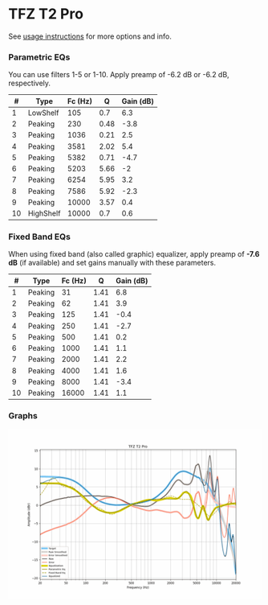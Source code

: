 # TFZ T2 Pro
See [usage instructions](https://github.com/jaakkopasanen/AutoEq#usage) for more options and info.

### Parametric EQs
You can use filters 1-5 or 1-10. Apply preamp of -6.2 dB or -6.2 dB, respectively.

|   # | Type      |   Fc (Hz) |    Q |   Gain (dB) |
|-----|-----------|-----------|------|-------------|
|   1 | LowShelf  |       105 | 0.7  |         6.3 |
|   2 | Peaking   |       230 | 0.48 |        -3.8 |
|   3 | Peaking   |      1036 | 0.21 |         2.5 |
|   4 | Peaking   |      3581 | 2.02 |         5.4 |
|   5 | Peaking   |      5382 | 0.71 |        -4.7 |
|   6 | Peaking   |      5203 | 5.66 |        -2   |
|   7 | Peaking   |      6254 | 5.95 |         3.2 |
|   8 | Peaking   |      7586 | 5.92 |        -2.3 |
|   9 | Peaking   |     10000 | 3.57 |         0.4 |
|  10 | HighShelf |     10000 | 0.7  |         0.6 |

### Fixed Band EQs
When using fixed band (also called graphic) equalizer, apply preamp of **-7.6 dB** (if available) and set gains manually with these parameters.

|   # | Type    |   Fc (Hz) |    Q |   Gain (dB) |
|-----|---------|-----------|------|-------------|
|   1 | Peaking |        31 | 1.41 |         6.8 |
|   2 | Peaking |        62 | 1.41 |         3.9 |
|   3 | Peaking |       125 | 1.41 |        -0.4 |
|   4 | Peaking |       250 | 1.41 |        -2.7 |
|   5 | Peaking |       500 | 1.41 |         0.2 |
|   6 | Peaking |      1000 | 1.41 |         1.1 |
|   7 | Peaking |      2000 | 1.41 |         2.2 |
|   8 | Peaking |      4000 | 1.41 |         1.6 |
|   9 | Peaking |      8000 | 1.41 |        -3.4 |
|  10 | Peaking |     16000 | 1.41 |         1.1 |

### Graphs
![](./TFZ%20T2%20Pro.png)
